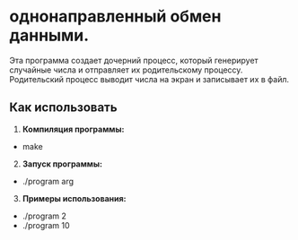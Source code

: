 # однонаправленный обмен данными.
Эта программа создает дочерний процесс, который генерирует случайные числа и отправляет их родительскому процессу. Родительский процесс выводит числа на экран и записывает их в файл.

## Как использовать  

1. **Компиляция программы:**  
- make  

2. **Запуск программы:**  
- ./program arg  

3. **Примеры использования:**  
- ./program 2  
- ./program 10  